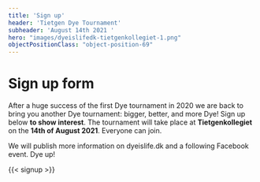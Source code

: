 ```yaml
---
title: 'Sign up'
header: 'Tietgen Dye Tournament'
subheader: 'August 14th 2021 '
hero: "images/dyeislifedk-tietgenkollegiet-1.png"
objectPositionClass: "object-position-69"
---
```


# Sign up form

After a huge success of the first Dye tournament in 2020 we are back to bring you another Dye tournament: bigger, better, and more Dye! Sign up below **to show interest**. The tournament will take place at **Tietgenkollegiet** on the **14th of August 2021**. Everyone can join.

We will publish more information on dyeislife.dk and a following Facebook event. Dye up!

{{< signup >}}
